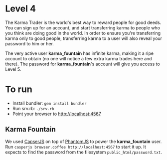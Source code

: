 # Level 4

The Karma Trader is the world's best way to reward people for good deeds. You
can sign up for an account, and start transferring karma to people who you
think are doing good in the world. In order to ensure you're transferring karma
only to good people, transferring karma to a user will also reveal your
password to him or her.

The very active user **karma_fountain** has infinite karma, making it a ripe
account to obtain (no one will notice a few extra karma trades here and there).
The password for **karma_fountain**'s account will give you access to Level 5.

# To run

- Install bundler: `gem install bundler`
- Run srv.rb: `./srv.rb`
- Point your browser to [http://localhost:4567](http://localhost:4567)

## Karma Fountain

We used [CapserJS](http://casperjs.org/) on top of
[PhantomJS](http://phantomjs.org/) to power the **karma_fountain** user. Run
`casperjs browser.coffee http://localhost:4567` to start it up. It expects to
find the password from the filesystem `public_html/password.txt`.
